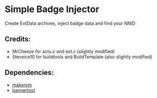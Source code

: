 # Simple Badge Injector

Create ExtData archives, inject badge data and find your NNID

## Credits:
- MrCheeze for actu.c and ext.c (slightly modified)
- Steveice10 for buildtools and BuildTemplate (also slightly modified)

## Dependencies:
- [makerom](https://github.com/profi200/Project_CTR/tree/master/makerom/)
- [bannertool](https://github.com/Steveice10/bannertool/)
